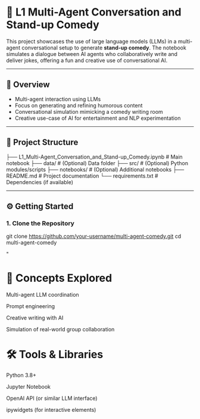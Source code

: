 # 🤖 L1 Multi-Agent Conversation and Stand-up Comedy

This project showcases the use of large language models (LLMs) in a multi-agent conversational setup to generate **stand-up comedy**. The notebook simulates a dialogue between AI agents who collaboratively write and deliver jokes, offering a fun and creative use of conversational AI.

---

## 📘 Overview

- Multi-agent interaction using LLMs
- Focus on generating and refining humorous content
- Conversational simulation mimicking a comedy writing room
- Creative use-case of AI for entertainment and NLP experimentation

---

## 📁 Project Structure
├── L1_Multi-Agent_Conversation_and_Stand-up_Comedy.ipynb # Main notebook
├── data/ # (Optional) Data folder
├── src/ # (Optional) Python modules/scripts
├── notebooks/ # (Optional) Additional notebooks
├── README.md # Project documentation
└── requirements.txt # Dependencies (if available)


---

## ⚙️ Getting Started

### 1. Clone the Repository

git clone https://github.com/your-username/multi-agent-comedy.git
cd multi-agent-comedy

"

# 🧠 Concepts Explored
Multi-agent LLM coordination

Prompt engineering

Creative writing with AI

Simulation of real-world group collaboration


# 🛠️ Tools & Libraries
Python 3.8+

Jupyter Notebook

OpenAI API (or similar LLM interface)

ipywidgets (for interactive elements)

